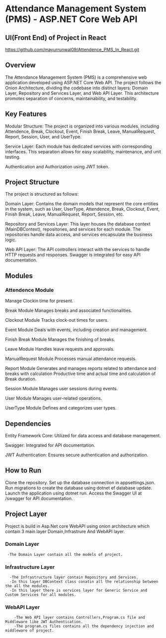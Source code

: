 
# Attendance Management System (PMS) - ASP.NET Core Web API
## UI(Front End) of Project in React
https://github.com/mayurrunwal09/Attendence_PMS_In_React.git

## Overview
The Attendance Management System (PMS) is a comprehensive web application developed using ASP.NET Core Web API. The project follows the Onion Architecture, dividing the codebase into distinct layers: Domain Layer, Repository and Services Layer, and Web API Layer. This architecture promotes separation of concerns, maintainability, and testability.

## Key Features
Modular Structure: The project is organized into various modules, including Attendence, Break, Clockout, Event, Finish Break, Leave, ManualRequest, Report, Session, User, and UserType.

Service Layer: Each module has dedicated services with corresponding interfaces. This separation allows for easy scalability, maintenance, and unit testing.

Authentication and Authorization using JWT token.

## Project Structure
The project is structured as follows:

Domain Layer: Contains the domain models that represent the core entities in the system, such as User, UserType, Attendence, Break, Clockout, Event, Finish Break, Leave, ManualRequest, Report, Session, etc.

Repository and Services Layer: This layer houses the database context (MainDBContext), repositories, and services for each module. The repositories handle data access, and services encapsulate the business logic.

Web API Layer: The API controllers interact with the services to handle HTTP requests and responses. Swagger is integrated for easy API documentation.


## Modules
### Attendence Module
Manage Clockin time for present.

Break Module
Manages breaks and associated functionalities.

Clockout Module
Tracks clock-out times for users.

Event Module
Deals with events, including creation and management.

Finish Break Module
Manages the finishing of breaks.

Leave Module
Handles leave requests and approvals.

ManualRequest Module
Processes manual attendance requests.

Report Module
Generates and manages reports related to attendance and breaks with calculation Productive time and actual time and calculation of Break duration.

Session Module
Manages user sessions during events.

User Module
Manages user-related operations.

UserType Module
Defines and categorizes user types.

## Dependencies
Entity Framework Core: Utilized for data access and database management.

Swagger: Integrated for API documentation.

JWT Authentication: Ensures secure authentication and authorization.

## How to Run
Clone the repository.
Set up the database connection in appsettings.json.
Run migrations to create the database using dotnet ef database update.
Launch the application using dotnet run.
Access the Swagger UI at /swagger for API documentation.

## Project Layer
Project is build in Asp.Net core WebAPI using onion architecture which contain 3 main layer Domain,Infrastrure And WebAPI layer.
### Domain Layer
     -The Domain Layer contain all the models of project.
### Infrastructure Layer
      -The Infrastructure layer contain Repository and Services.
      -In this layer DBContext class conatin all the relationship between the all the modules.
      -In this layer there is services layer for Generic Service and Custom Services for all modules.

### WebAPI Layer
        -The Web API layer contains Controllers,Program.cs file and Middleware like JWT Authentication.
        -The program.cs files contains all the dependency injection and middleware of project.




